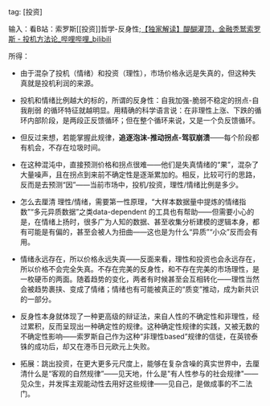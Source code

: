 
tag: [投资]

输入：看B站：索罗斯[[投资]]哲学-反身性;[【独家解读】醍醐灌顶，金融秃鹫索罗斯 - 投机方法论_哔哩哔哩_bilibili](https://www.bilibili.com/video/BV1ZYqAYBEmg/?spm_id_from=333.1365.list.card_archive.click&vd_source=aaec740568ba28150503765ee5fc001f)

所得：
- 由于混杂了投机（情绪）和投资（理性），市场价格永远是失真的，但这种失真就是投机利润的来源。

- 投机和情绪比例越大的标的，所谓的反身性：自我加强-脆弱不稳定的拐点-自我削弱 的循环特征就越明显。用精确的科学语言说：在非理性上涨、下跌的循环内部阶段，是两段正反馈循环；但在整个循环来说，又是一个负反馈循环。

- 但反过来想，若能掌握此规律，**追逐泡沫-推动拐点-驾驭崩溃**——每个阶段都有机会，不存在垃圾时间。

- 在这种混沌中，直接预测价格和拐点很难——他们是失真情绪的“果”，混杂了大量噪声，且在拐点到来前不确定性是逐渐累加的。相反，比较可行的思路，反而是去预测“因”——当前市场中，投机/投资，理性/情绪比例是多少。

- 怎么去厘清 理性/情绪，需要第一性原理，“大样本数据量中提炼的情绪指数”“多元异质数据”之类data-dependent 的工具也有帮助——但需要小心的是，在情绪上扬时，很多广为人知的数据、甚至收集分析建模的逻辑本身，都有可能是有偏的，甚至会被人为扭曲——这也是为什么“异质”“小众”反而会有用。

- 情绪永远存在，所以价格永远失真——反面来看，理性和投资也会永远存在，所以价格不会完全失真。不存在完美的反身性，和不存在完美的市场理性，是一枚硬币的两面。随着趋势的变化，两者有时候甚至会互相转化——理性当然会被趋势裹挟、变成了情绪；情绪也有可能被真正的“质变”推动，成为新共识的一部分。

- 反身性本身就体现了一种更高级的辩证法，来自人性的不确定性和非理性，经过累积，反而呈现出一种确定性的规律。这种确定性规律的实践，又被无数的不确定性影响——索罗斯自己作为这种“非理性based”规律的信徒，在英镑泰铢的成功后，却又在港币日元欧元上失败。

- 拓展：跳出投资，在更大更多元尺度上，能够在复杂含噪的真实世界中，去厘清什么是“客观的自然规律”——见天地，什么是"有人性参与的社会规律"——见众生，并发挥主观能动性去用好这些规律——见自己，是做成事的不二法门。